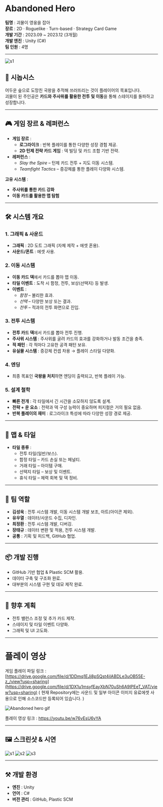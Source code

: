 # Abandoned Hero

**팀명** : 괴물이 영웅을 잡아  
**장르** : 2D · Roguelike · Turn-based · Strategy Card Game  
**개발 기간** : 2023.09 ~ 2023.12 (3개월)  
**개발 엔진** : Unity (C#)  
**팀 인원** : 4명  

---
![s1](https://i.imgur.com/MnSyzFg.png)
## 📖 시놉시스
어두운 숲으로 도망친 국왕을 추적해 쓰러뜨리는 것이 플레이어의 목표입니다.  
괴물이 된 주인공은 **카드와 주사위를 활용한 전투 및 이동**을 통해 스테이지를 돌파하고 성장합니다.

---

## 🎮 게임 장르 & 레퍼런스
- **게임 장르** :  
  - **로그라이크** : 반복 플레이를 통한 다양한 성장 경험 제공.  
  - **2D 턴제 전략 카드 게임** : 덱 빌딩 및 카드 조합 기반 전략.
- **레퍼런스** :  
  - *Slay the Spire* – 턴제 카드 전투 + 지도 이동 시스템.  
  - *Teamfight Tactics* – 증강체를 통한 플레이 다양화 시스템.

**고유 시스템** :  
- **주사위를 통한 카드 강화**  
- **이동 카드를 활용한 맵 탐험**

---

## 🛠 시스템 개요

### 1. 그래픽 & 사운드
- **그래픽** : 2D 도트 그래픽 (자체 제작 + 에셋 혼용).  
- **사운드/폰트** : 에셋 사용.  

### 2. 이동 시스템
- **이동 카드 덱**에서 카드를 뽑아 맵 이동.  
- **타일 이벤트** : 도착 시 함정, 전투, 보상(선택지) 등 발생.  
- **이벤트** :  
  - *함정* – 불리한 효과.  
  - *선택* – 다양한 보상 또는 결과.  
  - *전투* – 적과의 전투 화면으로 진입.

### 3. 전투 시스템
- **전투 카드 덱**에서 카드를 뽑아 전투 진행.  
- **주사위 시스템** : 주사위를 굴려 카드의 효과를 강화하거나 발동 조건을 충족.  
- **적 패턴** : 각 적마다 고유한 공격 패턴 보유.  
- **유실물 시스템** : 증강체 컨셉 차용 → 플레이 스타일 다양화.

### 4. 엔딩
- 최종 목표인 **국왕을 처치**하면 엔딩이 출력되고, 반복 플레이 가능.

### 5. 설계 철학
- **빠른 전개** : 각 타일에서 긴 시간을 소모하지 않도록 설계.  
- **전략 + 운 요소** : 전략과 덱 구성 능력이 중요하며 피지컬은 거의 필요 없음.  
- **반복 플레이의 재미** : 로그라이크 특성에 따라 다양한 성장 경로 제공.

---

## 🧩 맵 & 타일
- **타일 종류** :  
  - 전투 타일(일반/보스).  
  - 함정 타일 – 카드 손실 또는 페널티.  
  - 거래 타일 – 아이템 구매.  
  - 선택지 타일 – 보상 및 이벤트.  
  - 휴식 타일 – 체력 회복 및 덱 정비.

---

## 👥 팀 역할
- **김성욱** : 전투 시스템 개발, 이동 시스템 개발 보조, 아트(아이콘 제외).  
- **유우열** : 데이터/사운드 수집, 디자인.  
- **최정환** : 전투 시스템 개발, 디버깅.  
- **장태규** : 데이터 변환 및 적용, 전투 시스템 개발.  
- **공통** : 기획 및 피드백, GitHub 협업.

---

## 📦 개발 진행
- GitHub 기반 협업 & Plastic SCM 활용.  
- 데이터 구축 및 구조화 완료.  
- 대부분의 시스템 구현 및 데모 제작 완료.  

---

## 🚀 향후 계획
- 전투 밸런스 조정 및 추가 카드 제작.  
- 스테이지 및 타일 이벤트 다양화.  
- 그래픽 및 UI 고도화.

---
# 플레이 영상
게임 플레이 파일 링크 : [https://drive.google.com/file/d/1DDmq1EJj8pSQst4ilABDLe3uOB55E-z_/view?usp=sharing](https://drive.google.com/file/d/1DX1u1msyfEayXbN70uSh6A9lPEeT_VAT/view?usp=sharing)
( 현재 Repository에는 사운드 및 일부 아이콘 이미지 유료에셋 사용으로 인해 소스코드만 등록되어 있습니다. )

![Abandoned hero gif](https://github.com/user-attachments/assets/5c1c63fb-8d77-4e36-aa44-c6b9c1338e82)

플레이 영상 링크 : https://youtu.be/w76vEsU6vYA

---

## 🖼 스크린샷 & 시연
![s1](https://github.com/user-attachments/assets/cf8b2e74-f9d4-4dbf-8f2d-84eb95a00624)
![s2](https://github.com/user-attachments/assets/23a08465-d2d0-4b38-b26a-067410473f1a)
![s3](https://github.com/user-attachments/assets/2aa87c9c-b3e3-4f77-9e00-b49e721acbd7)

---

## ⚒ 개발 환경
- **엔진** : Unity  
- **언어** : C#  
- **버전 관리** : GitHub, Plastic SCM
